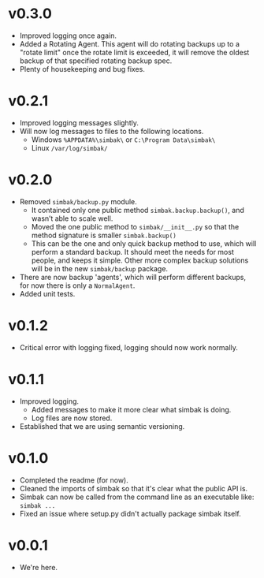 # v0.3.0
- Improved logging once again.
- Added a Rotating Agent. This agent will do rotating backups up to a
"rotate limit" once the rotate limit is exceeded, it will remove the
oldest backup of that specified rotating backup spec.
- Plenty of housekeeping and bug fixes.

# v0.2.1
- Improved logging messages slightly.
- Will now log messages to files to the following locations.
    - Windows `%APPDATA%\simbak\` or `C:\Program Data\simbak\`
    - Linux `/var/log/simbak/`

# v0.2.0
- Removed `simbak/backup.py` module.
    - It contained only one public method `simbak.backup.backup()`, and
    wasn’t able to scale well.
    - Moved the one public method to `simbak/__init__.py` so that the
    method signature is smaller `simbak.backup()`
    - This can be the one and only quick backup method to use, which
    will perform a standard backup. It should meet the needs for most
    people, and keeps it simple. Other more complex backup solutions
    will be in the new `simbak/backup` package.
- There are now backup 'agents', which will perform different backups,
for now there is only a `NormalAgent`.
- Added unit tests.

# v0.1.2
- Critical error with logging fixed, logging should now work normally.

# v0.1.1
- Improved logging.
    - Added messages to make it more clear what simbak is doing.
    - Log files are now stored.
- Established that we are using semantic versioning.

# v0.1.0
- Completed the readme (for now).
- Cleaned the imports of simbak so that it's clear what the public API
is.
- Simbak can now be called from the command line as an executable like:
`simbak ...`
- Fixed an issue where setup.py didn't actually package simbak itself.

# v0.0.1
- We're here.